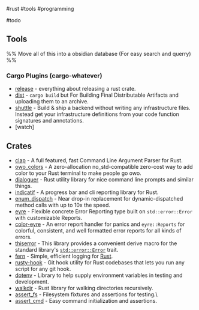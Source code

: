 #rust #tools #programming

#todo

## Tools

%%
Move all of this into a obsidian database (For easy search and querry)
%%

### Cargo Plugins (cargo-whatever)

- [release](https://crates.io/crates/cargo-release) - everything about releasing a rust crate.
- [dist](https://crates.io/crates/cargo-dist) - `cargo build` but For Building Final Distributable Artifacts and uploading them to an archive.
- [shuttle](https://www.shuttle.rs/) - Build & ship a backend without writing any infrastructure files. Instead get your infrastructure definitions from your code function signatures and annotations.
- [watch]

## Crates

- [clap](https://crates.io/crates/clap) - A full featured, fast Command Line Argument Parser for Rust.
- [owo_colors](https://crates.io/crates/owo-colors) - A zero-allocation no_std-compatible zero-cost way to add color to your Rust terminal to make people go owo.
- [dialoguer](https://crates.io/crates/dialoguer) - Rust utility library for nice command line prompts and similar things.
- [indicatif](https://crates.io/crates/indicatif) - A progress bar and cli reporting library for Rust.
- [enum_dispatch](https://crates.io/crates/enum_dispatch) - Near drop-in replacement for dynamic-dispatched method calls with up to 10x the speed.
- [eyre](https://crates.io/crates/eyre) - Flexible concrete Error Reporting type built on `std::error::Error` with customizable Reports.
- [color-eyre](https://crates.io/crates/color-eyre/0.6.2/dependencies) - An error report handler for panics and `eyre::Reports` for colorful, consistent, and well formatted error reports for all kinds of errors.
- [thiserror](https://crates.io/crates/thiserror) - This library provides a convenient derive macro for the standard library's [`std::error::Error`](https://doc.rust-lang.org/std/error/trait.Error.html) trait.
- [fern](https://crates.io/crates/fern) - Simple, efficient logging for [Rust](https://www.rust-lang.org/).
- [rusty-hook](https://crates.io/crates/rusty-hook) - Git hook utility for Rust codebases that lets you run any script for any git hook.
- [dotenv](https://crates.io/crates/dotenv) - Library to help supply environment variables in testing and development.
- [walkdir](https://github.com/BurntSushi/walkdir) - Rust library for walking directories recursively.
- [assert_fs](https://crates.io/crates/assert_fs) - Filesystem fixtures and assertions for testing.\
- [assert_cmd](https://crates.io/crates/assert_cmd) - Easy command initialization and assertions.